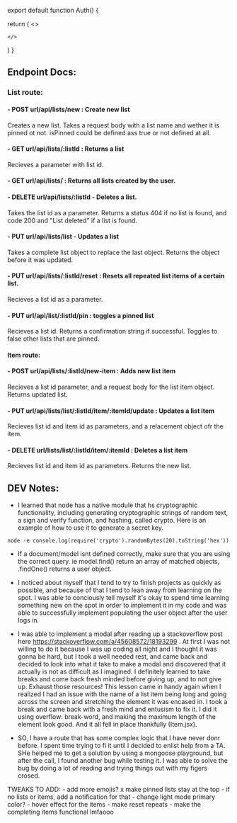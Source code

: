 export default function Auth() {

return (
    <>

    </>
)
}

## Endpoint Docs:

### List route:

#### - POST url/api/lists/new : Create new list

Creates a new list. Takes a request body with a list name and wether it is pinned ot not. isPinned could be defined ass true or not defined at all.

#### - GET url/api/lists/:listId : Returns a list

Recieves a parameter with list id.

#### - GET url/api/lists/ : Returns all lists created by the user.

#### - DELETE url/api/lists/:listId - Deletes a list.

Takes the list id as a parameter. Returns a status 404 if no list is found, and code 200 and "List deleted" if a list is found.

#### - PUT url/api/lists/list - Updates a list

Takes a complete list object to replace the last object. Returns the object before it was updated.

#### - PUT url/api/lists/:listId/reset : Resets all repeated list items of a certain list.

Recieves a list id as a parameter.

#### - PUT url/api/list/:listId/pin : toggles a pinned list

Recieves a list id. Returns a confirmation string if successful. Toggles to false other lists that are pinned.

#### Item route:

#### - POST url/api/lists/:listId/new-item : Adds new list item

Recieves a list id parameter, and a request body for the list item object. Returns updated list.

#### - PUT url/api/lists/list/:listId/item/:itemId/update : Updates a list item

Recieves list id and item id as parameters, and a relacement object ofr the item.

#### - DELETE url/lists/list/:listId/item/:itemId : Deletes a list item

Recieves list id and item id as parameters. Returns the new list.


## DEV Notes:

- I learned that node has a native module that hs cryptographic functionality, including generating cryptographic strings of random text, a sign and verify function, and hashing, called crypto. Here is an example of how to use it to generate a secret key.

`node -e console.log(require('crypto').randomBytes(20).toString('hex'))`

- If a document/model isnt defined correctly, make sure that you are using the correct query. ie model.find() return an array of matched objects, .findOne() returns a user object.

- I noticed about myself that I tend to try to finish projects as quickly as possible, and because of that I tend to lean away from learning on the spot. I was able to conciously tell myself it's okay to spend time learning something new on the spot in order to implement it in my code and was able to successfully implement populating the user object after the user logs in.

- I was able to implement a modal after reading up a stackoverflow post here https://stackoverflow.com/a/45608572/18193299 . At first I was not willing to do it because I was up coding all night and I thought it was gonna be hard, but I took a well needed rest, and came back and decided to look into what it take to make a modal and discovered that it actually is not as difficult as I imagined. I definitely learned to take breaks and come back fresh minded before giving up, and to not give up. Exhaust those resources! This lesson came in handy again when I realized I had an issue with the name of a list item being long and going across the screen and stretching the element it was encased in. I took a break and came back with a fresh mind and entusism to fix it. I did it using overflow: break-word, and making the maximum length of the element look good. And it all fell in place thankfully (Item.jsx).

- SO, I have a route that has some complex logic that I have never donr before. I spent time trying to fi it until I decided to enlist help from a TA. SHe helped me to get a solution by using a mongoose playground, but after the call, I found another bug while testing it. I was able to solve the bug by doing a lot of reading and trying things out with my figers crosed.

TWEAKS TO ADD:
    - add more emojis?
    x make pinned lists stay at the top
    - if no lists or items, add a notification for that
    - change light mode primary color?
    - hover effect for the items
    - make reset repeats
    - make the completing items functional lmfaooo